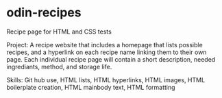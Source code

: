 # odin-recipes
Recipe page for HTML and CSS tests

Project: A recipe website that includes a homepage that lists possible recipes, and a hyperlink on each recipe name linking them to their own page. Each individual recipe page will contain a short description, needed ingrediants, method, and storage life.

Skills: Git hub use, HTML lists, HTML hyperlinks, HTML images, HTML boilerplate creation, HTML mainbody text, HTML formatting